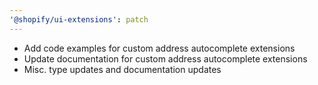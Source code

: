 ```yaml
---
'@shopify/ui-extensions': patch
---
```


- Add code examples for custom address autocomplete extensions
- Update documentation for custom address autocomplete extensions
- Misc. type updates and documentation updates
